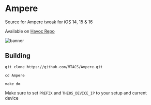 # Ampere
Source for Ampere tweak for iOS 14, 15 & 16

Available on [Havoc Repo](https://havoc.app/package/ampere)

![banner](https://mtac.app/repo/assets/com.mtac.ampere/banner.png)

## Building

`git clone https://github.com/MTACS/Ampere.git`

`cd Ampere`

`make do`

Make sure to set `PREFIX` and `THEOS_DEVICE_IP` to your setup and current device
